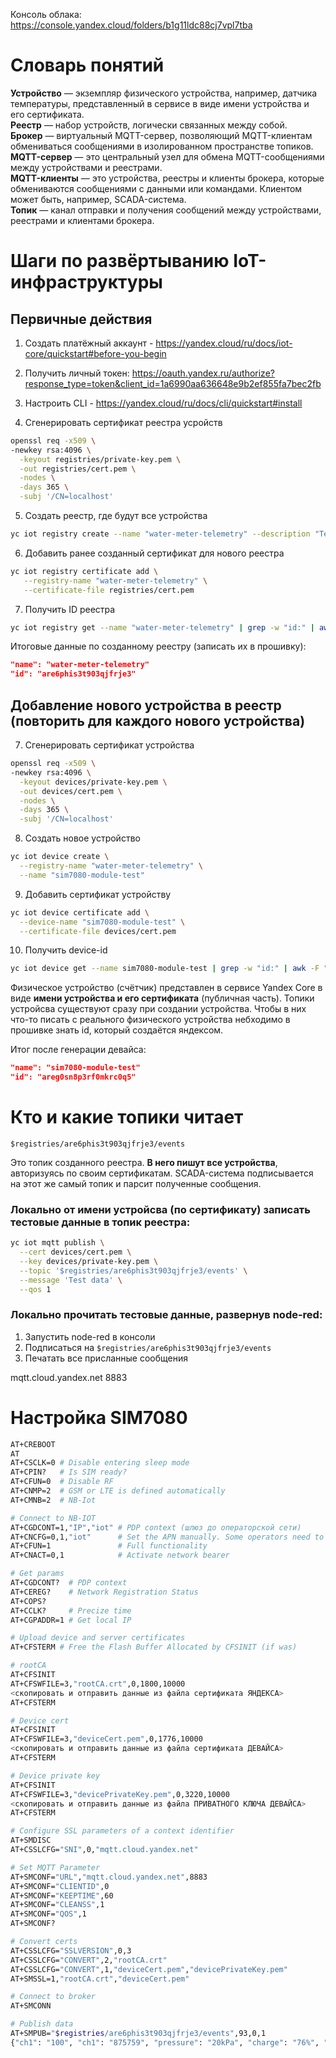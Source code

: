 Консоль облака: https://console.yandex.cloud/folders/b1g11ldc88cj7vpl7tba

# Словарь понятий

**Устройство**  — экземпляр физического устройства, например, датчика температуры, представленный в сервисе в виде имени устройства и его сертификата.
\
**Реестр** — набор устройств, логически связанных между собой.
\
**Брокер** — виртуальный MQTT-сервер, позволяющий MQTT-клиентам обмениваться сообщениями в изолированном пространстве топиков.
\
**MQTT-сервер** — это центральный узел для обмена MQTT-сообщениями между устройствами и реестрами.
\
**MQTT-клиенты** — это устройства, реестры и клиенты брокера, которые обмениваются сообщениями с данными или командами. Клиентом может быть, например, SCADA-система.
\
**Топик** — канал отправки и получения сообщений между устройствами, реестрами и клиентами брокера.

# Шаги по развёртыванию IoT-инфраструктуры

## Первичные действия
1. Создать платёжный аккаунт - https://yandex.cloud/ru/docs/iot-core/quickstart#before-you-begin

2. Получить личный токен: https://oauth.yandex.ru/authorize?response_type=token&client_id=1a6990aa636648e9b2ef855fa7bec2fb

3. Настроить CLI - https://yandex.cloud/ru/docs/cli/quickstart#install

4. Сгенерировать сертификат реестра усройств
```bash
openssl req -x509 \
-newkey rsa:4096 \
  -keyout registries/private-key.pem \
  -out registries/cert.pem \
  -nodes \
  -days 365 \
  -subj '/CN=localhost'
```

5. Создать  реестр, где будут все устройства
```bash
yc iot registry create --name "water-meter-telemetry" --description "Test registry for water meter MQTT sensors"
```

6. Добавить ранее созданный сертификат для нового реестра
```bash
yc iot registry certificate add \
   --registry-name "water-meter-telemetry" \
   --certificate-file registries/cert.pem
```

7. Получить ID реестра
```bash
yc iot registry get --name "water-meter-telemetry" | grep -w "id:" | awk -F " " '{print $2}'
```
Итоговые данные по созданному реестру (записать их в прошивку):
```json
"name": "water-meter-telemetry"
"id": "are6phis3t903qjfrje3"
```

## Добавление нового устройства в реестр (повторить для каждого нового устройства)
7. Сгенерировать сертификат устройства
```bash
openssl req -x509 \
-newkey rsa:4096 \
  -keyout devices/private-key.pem \
  -out devices/cert.pem \
  -nodes \
  -days 365 \
  -subj '/CN=localhost'
```

8. Создать новое устройство
```bash
yc iot device create \
  --registry-name "water-meter-telemetry" \
  --name "sim7080-module-test"
```

9. Добавить сертификат устройству
```bash
yc iot device certificate add \
  --device-name "sim7080-module-test" \
  --certificate-file devices/cert.pem
```

10. Получить device-id
```bash
yc iot device get --name sim7080-module-test | grep -w "id:" | awk -F " " '{print $2}'
```
Физическое устройство (счётчик) представлен в сервисе Yandex Core в виде **имени устройства и его сертификата** (публичная часть). Топики устройсва существуют сразу при создании устройства. Чтобы в них что-то писать с реального физического устройства небходимо в прошивке знать id, который создаётся яндексом.

Итог после генерации девайса:
```json
"name": "sim7080-module-test"
"id": "areg0sn8p3rf0mkrc0q5"
```

# Кто и какие топики читает
```
$registries/are6phis3t903qjfrje3/events
```
Это топик созданного реестра. **В него пишут все устройства**, авторизуясь по своим сертификатам. SCADA-система подписывается на этот же самый топик и парсит полученные сообщения.

### Локально от имени устройсва (по сертификату) записать тестовые данные в топик реестра:
```bash
yc iot mqtt publish \
  --cert devices/cert.pem \
  --key devices/private-key.pem \
  --topic '$registries/are6phis3t903qjfrje3/events' \
  --message 'Test data' \
  --qos 1
```

### Локально прочитать тестовые данные, развернув node-red:
1) Запустить node-red в консоли
2) Подписаться на `$registries/are6phis3t903qjfrje3/events`
3) Печатать все присланные сообщения

mqtt.cloud.yandex.net
8883

# Настройка SIM7080
```bash
AT+CREBOOT
AT
AT+CSCLK=0 # Disable entering sleep mode
AT+CPIN?   # Is SIM ready?
AT+CFUN=0  # Disable RF
AT+CNMP=2  # GSM or LTE is defined automatically
AT+CMNB=2  # NB-Iot

# Connect to NB-IOT
AT+CGDCONT=1,"IP","iot" # PDP context (шлюз до операторской сети)
AT+CNCFG=0,1,"iot"      # Set the APN manually. Some operators need to set APN first when registering the network.
AT+CFUN=1               # Full functionality
AT+CNACT=0,1            # Activate network bearer

# Get params
AT+CGDCONT?  # PDP context
AT+CEREG?    # Network Registration Status
AT+COPS?
AT+CCLK?     # Precize time
AT+CGPADDR=1 # Get local IP

# Upload device and server certificates 
AT+CFSTERM # Free the Flash Buffer Allocated by CFSINIT (if was)

# rootCA
AT+CFSINIT
AT+CFSWFILE=3,"rootCA.crt",0,1800,10000
<скопировать и отправить данные из файла сертификата ЯНДЕКСА>
AT+CFSTERM

# Device cert
AT+CFSINIT
AT+CFSWFILE=3,"deviceCert.pem",0,1776,10000
<скопировать и отправить данные из файла сертификата ДЕВАЙСА>
AT+CFSTERM

# Device private key
AT+CFSINIT
AT+CFSWFILE=3,"devicePrivateKey.pem",0,3220,10000
<скопировать и отправить данные из файла ПРИВАТНОГО КЛЮЧА ДЕВАЙСА>
AT+CFSTERM

# Configure SSL parameters of a context identifier
AT+SMDISC
AT+CSSLCFG="SNI",0,"mqtt.cloud.yandex.net"

# Set MQTT Parameter
AT+SMCONF="URL","mqtt.cloud.yandex.net",8883
AT+SMCONF="CLIENTID",0
AT+SMCONF="KEEPTIME",60
AT+SMCONF="CLEANSS",1
AT+SMCONF="QOS",1
AT+SMCONF?

# Convert certs
AT+CSSLCFG="SSLVERSION",0,3
AT+CSSLCFG="CONVERT",2,"rootCA.crt"
AT+CSSLCFG="CONVERT",1,"deviceCert.pem","devicePrivateKey.pem"
AT+SMSSL=1,"rootCA.crt","deviceCert.pem"

# Connect to broker
AT+SMCONN

# Publish data
AT+SMPUB="$registries/are6phis3t903qjfrje3/events",93,0,1
{"ch1": "100", "ch1": "875759", "pressure": "20kPa", "charge": "76%", "safety_flags": "0x00"}
```
